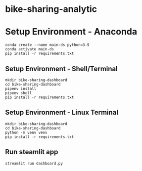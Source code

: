 # bike-sharing-analytic

# Setup Environment - Anaconda
```
conda create --name main-ds python=3.9
conda activate main-ds
pip install -r requirements.txt
```

## Setup Environment - Shell/Terminal
```
mkdir bike-sharing-dashboard
cd bike-sharing-dashboard
pipenv install
pipenv shell
pip install -r requirements.txt
```
## Setup Environment - Linux Terminal
```
mkdir bike-sharing-dashboard
cd bike-sharing-dashboard
python -m venv venv
pip install -r requirements.txt
```

## Run steamlit app
```
streamlit run dashboard.py
